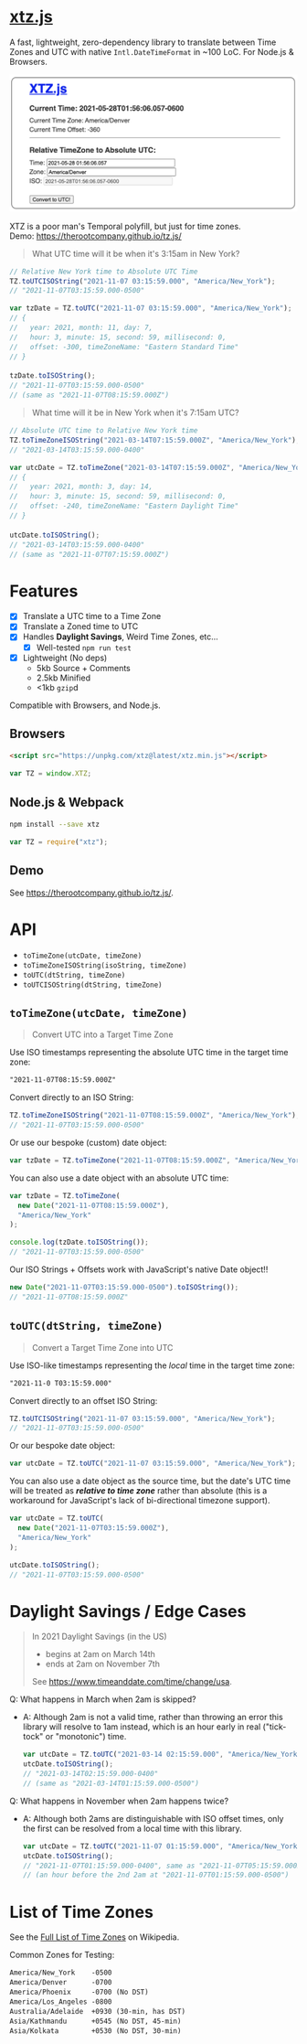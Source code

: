# [xtz.js](https://github.com/therootcompany/tz.js)

A fast, lightweight, zero-dependency library to translate between Time Zones and UTC with native `Intl.DateTimeFormat`
in ~100 LoC. For Node.js & Browsers.

![](./xtz-preview.png)

XTZ is a poor man's Temporal polyfill, but just for time zones. \
Demo: <https://therootcompany.github.io/tz.js/>

> What UTC time will it be when it's 3:15am in New York?

```js
// Relative New York time to Absolute UTC Time
TZ.toUTCISOString("2021-11-07 03:15:59.000", "America/New_York");
// "2021-11-07T03:15:59.000-0500"
```

```js
var tzDate = TZ.toUTC("2021-11-07 03:15:59.000", "America/New_York");
// {
//   year: 2021, month: 11, day: 7,
//   hour: 3, minute: 15, second: 59, millisecond: 0,
//   offset: -300, timeZoneName: "Eastern Standard Time"
// }

tzDate.toISOString();
// "2021-11-07T03:15:59.000-0500"
// (same as "2021-11-07T08:15:59.000Z")
```

> What time will it be in New York when it's 7:15am UTC?

```js
// Absolute UTC time to Relative New York time
TZ.toTimeZoneISOString("2021-03-14T07:15:59.000Z", "America/New_York");
// "2021-03-14T03:15:59.000-0400"
```

```js
var utcDate = TZ.toTimeZone("2021-03-14T07:15:59.000Z", "America/New_York");
// {
//   year: 2021, month: 3, day: 14,
//   hour: 3, minute: 15, second: 59, millisecond: 0,
//   offset: -240, timeZoneName: "Eastern Daylight Time"
// }

utcDate.toISOString();
// "2021-03-14T03:15:59.000-0400"
// (same as "2021-11-07T07:15:59.000Z")
```

# Features

- [x] Translate a UTC time to a Time Zone
- [x] Translate a Zoned time to UTC
- [x] Handles **Daylight Savings**, Weird Time Zones, etc...
  - [x] Well-tested `npm run test`
- [x] Lightweight (No deps)
  - 5kb Source + Comments
  - 2.5kb Minified
  - <1kb `gzip`d

Compatible with Browsers, and Node.js.

## Browsers

```html
<script src="https://unpkg.com/xtz@latest/xtz.min.js"></script>
```

```js
var TZ = window.XTZ;
```

## Node.js & Webpack

```bash
npm install --save xtz
```

```js
var TZ = require("xtz");
```

## Demo

See <https://therootcompany.github.io/tz.js/>.

# API

- `toTimeZone(utcDate, timeZone)`
- `toTimeZoneISOString(isoString, timeZone)`
- `toUTC(dtString, timeZone)`
- `toUTCISOString(dtString, timeZone)`

## `toTimeZone(utcDate, timeZone)`

> Convert UTC into a Target Time Zone

Use ISO timestamps representing the absolute UTC time in the target time zone:

```txt
"2021-11-07T08:15:59.000Z"
```

Convert directly to an ISO String:

```js
TZ.toTimeZoneISOString("2021-11-07T08:15:59.000Z", "America/New_York");
// "2021-11-07T03:15:59.000-0500"
```

Or use our bespoke (custom) date object:

```js
var tzDate = TZ.toTimeZone("2021-11-07T08:15:59.000Z", "America/New_York");
```

You can also use a date object with an absolute UTC time:

```js
var tzDate = TZ.toTimeZone(
  new Date("2021-11-07T08:15:59.000Z"),
  "America/New_York"
);
```

```js
console.log(tzDate.toISOString());
// "2021-11-07T03:15:59.000-0500"
```

Our ISO Strings + Offsets work with JavaScript's native Date object!!

```js
new Date("2021-11-07T03:15:59.000-0500").toISOString());
// "2021-11-07T08:15:59.000Z"
```

## `toUTC(dtString, timeZone)`

> Convert a Target Time Zone into UTC

Use ISO-like timestamps representing the _local_ time in the target time zone:

```txt
"2021-11-0 T03:15:59.000"
```

Convert directly to an offset ISO String:

```js
TZ.toUTCISOString("2021-11-07 03:15:59.000", "America/New_York");
// "2021-11-07T03:15:59.000-0500"
```

Or our bespoke date object:

```js
var utcDate = TZ.toUTC("2021-11-07 03:15:59.000", "America/New_York");
```

You can also use a date object as the source time, but the date's UTC time will be treated as **_relative to time
zone_** rather than absolute (this is a workaround for JavaScript's lack of bi-directional timezone support).

```js
var utcDate = TZ.toUTC(
  new Date("2021-11-07T03:15:59.000Z"),
  "America/New_York"
);
```

```js
utcDate.toISOString();
// "2021-11-07T03:15:59.000-0500"
```

# Daylight Savings / Edge Cases

> In 2021 Daylight Savings (in the US)
>
> - begins at 2am on March 14th
> - ends at 2am on November 7th
>
> See <https://www.timeanddate.com/time/change/usa>.

Q: What happens in March when 2am is skipped?

- A: Although 2am is not a valid time, rather than throwing an error this library will resolve to 1am instead, which
  is an hour early in real ("tick-tock" or "monotonic") time.
  ```js
  var utcDate = TZ.toUTC("2021-03-14 02:15:59.000", "America/New_York");
  utcDate.toISOString();
  // "2021-03-14T02:15:59.000-0400"
  // (same as "2021-03-14T01:15:59.000-0500")
  ```

Q: What happens in November when 2am happens twice?

- A: Although both 2ams are distinguishable with ISO offset times, only the first can be resolved from a local time
  with this library.
  ```js
  var utcDate = TZ.toUTC("2021-11-07 01:15:59.000", "America/New_York");
  utcDate.toISOString();
  // "2021-11-07T01:15:59.000-0400", same as "2021-11-07T05:15:59.000Z"
  // (an hour before the 2nd 2am at "2021-11-07T01:15:59.000-0500")
  ```

# List of Time Zones

See the [Full List of Time Zones](https://en.wikipedia.org/wiki/List_of_tz_database_time_zones) on Wikipedia.

Common Zones for Testing:

```txt
America/New_York    -0500
America/Denver      -0700
America/Phoenix     -0700 (No DST)
America/Los_Angeles -0800
Australia/Adelaide  +0930 (30-min, has DST)
Asia/Kathmandu      +0545 (No DST, 45-min)
Asia/Kolkata        +0530 (No DST, 30-min)
```
